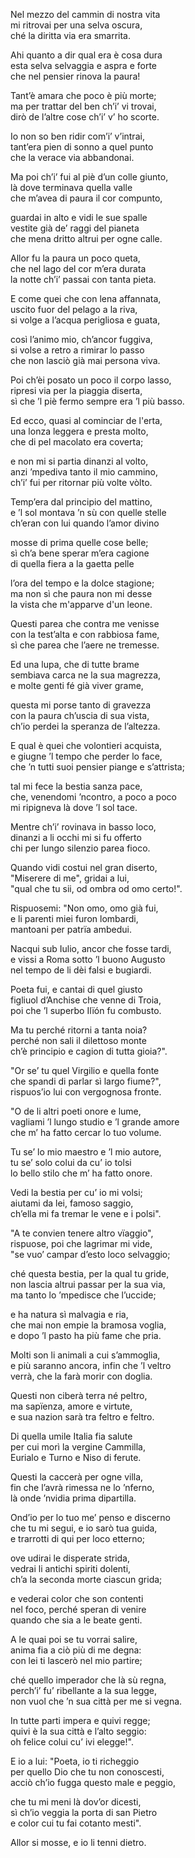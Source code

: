 Nel mezzo del cammin di nostra vita    
mi ritrovai per una selva oscura,    
ché la diritta via era smarrita.    
    
Ahi quanto a dir qual era è cosa dura    
esta selva selvaggia e aspra e forte    
che nel pensier rinova la paura!    
    
Tant’è amara che poco è più morte;    
ma per trattar del ben ch’i’ vi trovai,    
dirò de l’altre cose ch’i’ v’ ho scorte.    
    
Io non so ben ridir com’i’ v’intrai,    
tant’era pien di sonno a quel punto    
che la verace via abbandonai.    
    
Ma poi ch’i’ fui al piè d’un colle giunto,    
là dove terminava quella valle    
che m’avea di paura il cor compunto,    
    
guardai in alto e vidi le sue spalle    
vestite già de’ raggi del pianeta    
che mena dritto altrui per ogne calle.    
    
Allor fu la paura un poco queta,    
che nel lago del cor m’era durata    
la notte ch’i’ passai con tanta pieta.    
    
E come quei che con lena affannata,    
uscito fuor del pelago a la riva,    
si volge a l’acqua perigliosa e guata,    
    
così l’animo mio, ch’ancor fuggiva,    
si volse a retro a rimirar lo passo    
che non lasciò già mai persona viva.    
    
Poi ch’èi posato un poco il corpo lasso,    
ripresi via per la piaggia diserta,    
sì che ’l piè fermo sempre era ’l più basso.    
    
Ed ecco, quasi al cominciar de l'erta,    
una lonza leggera e presta molto,    
che di pel macolato era coverta;    
    
e non mi si partia dinanzi al volto,    
anzi ’mpediva tanto il mio cammino,    
ch’i’ fui per ritornar più volte vòlto.    
    
Temp’era dal principio del mattino,    
e ’l sol montava ’n sù con quelle stelle    
ch’eran con lui quando l’amor divino    
    
mosse di prima quelle cose belle;    
sì ch’a bene sperar m’era cagione    
di quella fiera a la gaetta pelle    
    
l’ora del tempo e la dolce stagione;    
ma non sì che paura non mi desse    
la vista che m'apparve d'un leone.    
    
Questi parea che contra me venisse    
con la test’alta e con rabbiosa fame,    
sì che parea che l’aere ne tremesse.    
    
Ed una lupa, che di tutte brame    
sembiava carca ne la sua magrezza,    
e molte genti fé già viver grame,    
    
questa mi porse tanto di gravezza    
con la paura ch’uscia di sua vista,    
ch’io perdei la speranza de l’altezza.    
    
E qual è quei che volontieri acquista,    
e giugne ’l tempo che perder lo face,    
che ’n tutti suoi pensier piange e s’attrista;    
    
tal mi fece la bestia sanza pace,    
che, venendomi ’ncontro, a poco a poco    
mi ripigneva là dove ’l sol tace.    
    
Mentre ch’i’ rovinava in basso loco,    
dinanzi a li occhi mi si fu offerto    
chi per lungo silenzio parea fioco.    
    
Quando vidi costui nel gran diserto,    
"Miserere di me", gridai a lui,    
"qual che tu sii, od ombra od omo certo!".    
    
Rispuosemi: "Non omo, omo già fui,    
e li parenti miei furon lombardi,    
mantoani per patrïa ambedui.    
    
Nacqui sub Iulio, ancor che fosse tardi,    
e vissi a Roma sotto ’l buono Augusto    
nel tempo de li dèi falsi e bugiardi.    
    
Poeta fui, e cantai di quel giusto    
figliuol d’Anchise che venne di Troia,    
poi che ’l superbo Ilïón fu combusto.    
    
Ma tu perché ritorni a tanta noia?    
perché non sali il dilettoso monte    
ch’è principio e cagion di tutta gioia?".    
    
"Or se’ tu quel Virgilio e quella fonte    
che spandi di parlar sì largo fiume?",    
rispuos’io lui con vergognosa fronte.    
    
"O de li altri poeti onore e lume,    
vagliami ’l lungo studio e ’l grande amore    
che m’ ha fatto cercar lo tuo volume.    
    
Tu se’ lo mio maestro e ’l mio autore,    
tu se’ solo colui da cu’ io tolsi    
lo bello stilo che m’ ha fatto onore.    
    
Vedi la bestia per cu’ io mi volsi;    
aiutami da lei, famoso saggio,    
ch’ella mi fa tremar le vene e i polsi".    
    
"A te convien tenere altro vïaggio",    
rispuose, poi che lagrimar mi vide,    
"se vuo’ campar d’esto loco selvaggio;    
    
ché questa bestia, per la qual tu gride,    
non lascia altrui passar per la sua via,    
ma tanto lo ’mpedisce che l’uccide;    
    
e ha natura sì malvagia e ria,    
che mai non empie la bramosa voglia,    
e dopo ’l pasto ha più fame che pria.    
    
Molti son li animali a cui s’ammoglia,    
e più saranno ancora, infin che ’l veltro    
verrà, che la farà morir con doglia.    
    
Questi non ciberà terra né peltro,    
ma sapïenza, amore e virtute,    
e sua nazion sarà tra feltro e feltro.    
    
Di quella umile Italia fia salute    
per cui morì la vergine Cammilla,    
Eurialo e Turno e Niso di ferute.    
    
Questi la caccerà per ogne villa,    
fin che l’avrà rimessa ne lo ’nferno,    
là onde ’nvidia prima dipartilla.    
    
Ond’io per lo tuo me’ penso e discerno    
che tu mi segui, e io sarò tua guida,    
e trarrotti di qui per loco etterno;    
    
ove udirai le disperate strida,    
vedrai li antichi spiriti dolenti,    
ch’a la seconda morte ciascun grida;    
    
e vederai color che son contenti    
nel foco, perché speran di venire    
quando che sia a le beate genti.    
    
A le quai poi se tu vorrai salire,    
anima fia a ciò più di me degna:    
con lei ti lascerò nel mio partire;    
    
ché quello imperador che là sù regna,    
perch’i’ fu’ ribellante a la sua legge,    
non vuol che ’n sua città per me si vegna.    
    
In tutte parti impera e quivi regge;    
quivi è la sua città e l’alto seggio:    
oh felice colui cu’ ivi elegge!".    
    
E io a lui: "Poeta, io ti richeggio    
per quello Dio che tu non conoscesti,    
acciò ch’io fugga questo male e peggio,    
    
che tu mi meni là dov’or dicesti,    
sì ch’io veggia la porta di san Pietro    
e color cui tu fai cotanto mesti".    
    
Allor si mosse, e io li tenni dietro.    
    
    
